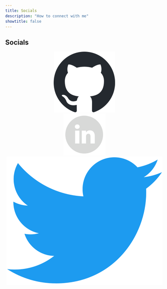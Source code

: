 ```yaml
---
title: Socials
description: "How to connect with me"
showtitle: false
---
```

## Socials

<div style="text-align: center;">
    <div class="social-container">
        <a href="https://github.com/phedayat">
            <img class="social-icon github-icon" src="github-mark.svg">
        </a>
    </div>
    <div class="social-container">
        <a href="https://www.linkedin.com/in/phedayat">
            <img class="social-icon" src="icon-linkedin.svg">
        </a>
    </div>
    <div class="social-container">
        <a href="https://twitter.com/HedayatParsia">
            <img class="social-icon" src="icon-twitter.svg">
        </a>
    </div>
</div>